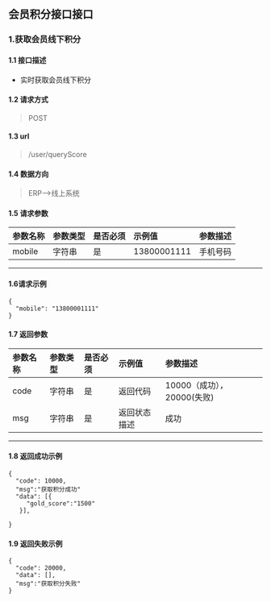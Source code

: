 ## 会员积分接口接口
### 1.获取会员线下积分
#### 1.1 接口描述
* 实时获取会员线下积分
#### 1.2 请求方式
> POST
#### 1.3 url
> /user/queryScore
#### 1.4 数据方向
> ERP-->线上系统
#### 1.5 请求参数
| 参数名称 | 参数类型 | 是否必须 | 示例值 | 参数描述  |
| :---         |     :---      |     :--- | :--- | :--- |
| mobile   | 字符串     | 是    | 13800001111    | 手机号码 |
--------------------- 
#### 1.6请求示例
```
{
  "mobile": "13800001111"
}
```
#### 1.7 返回参数
| 参数名称 | 参数类型 | 是否必须 | 示例值 | 参数描述  |
| :---         |     :---      |     :--- | :--- | :--- |
| code   | 字符串     | 是    | 返回代码    | 10000（成功），20000(失败) |
| msg   | 字符串     | 是    | 返回状态描述    | 成功 |
--------------------- 
#### 1.8 返回成功示例
```
{
  "code": 10000,
  "msg":"获取积分成功"
  "data": [{
     "gold_score":"1500"
   }],

}
```
#### 1.9 返回失败示例
```
{
  "code": 20000,
  "data": [],
  "msg":"获取积分失败"
}
```

